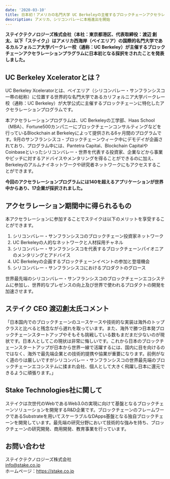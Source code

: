 ```yaml
---
date: '2020-03-10'
title: 日本初！アメリカの名門大学 UC Berkeleyの主催するブロックチェーンアクセラレーションプログラムにステイクテクノロジーズが採択
description: アメリカ、シリコンバレーに本格進出を開始
---
```

**ステイクテクノロジーズ株式会社（本社：東京都港区、代表取締役：渡辺 創太、以下「ステイク」）はアメリカ西海岸（ベイエリア）の国際的名門大学であるカルフォルニア大学バークレー校（通称：UC Berkeley）が主催するブロックチェーンアクセラレーションプラグラムに日本初となる採択をされたことを発表しました。**

## UC Berkeley Xceleratorとは？

UC Berkeley Xceleratorとは、ベイエリア（シリコンバレー・サンフランシスコ一帯の総称）に位置する世界的な名門大学であるカリフォルニア大学バークレー校（通称：UC Berkeley）が大学公式に主催するブロックチェーンに特化したアクセラレーションプログラムです。

本アクセラレーションプログラムは、UC Berkeleyの工学部、Haas School（MBA）、Fortune500カンパニーにブロックチェーンコンサルティングなどを行っているBlockchain at Berkeleyによって提供される6ヶ月間のプログラムです。9月のサンフランシスコ・ブロックチェーンウィーク中にデモデイが企画されており、プログラム中には、Pantetra Capital、Blockchain CapitalやCoinbaseといったシリコンバレー・世界を代表する投資家、企業などから事業やピッチに対するアドバイスやメンタリングを得ることができるのに加え、Berkeleyのアルムナイネットワークや研究者ネットワークにもアクセスすることができます。

**今回のアクセラレーションプログラムには140を超えるアプリケーションが世界中からあり、17企業が採択されました。**

## アクセラレーション期間中に得られるもの

本アクセラレーションに参加することでステイクは以下のメリットを享受することができます。

1. シリコンバレー・サンフランシスコのブロックチェーン投資家ネットワーク
2. UC Berkeleyの人的なネットワークと人材採用チャネル
3. シリコンバレー・サンフランシスコを代表するブロックチェーンパイオニアのメンタリングとアドバイス
4. UC Berkeleyの企画するブロックチェーンイベントの参加と登壇機会
5. シリコンバレー・サンフランシスコにおけるプロダクトのグロース

世界最先端のシリコンバレー・サンフランシスコのブロックチェーンエコシステムに参加し、世界的なプレゼンスの向上及び世界で使われるプロダクトの開発を加速させます。

## ステイク CEO 渡辺創太氏コメント

「日本国内でのブロックチェーンのユースケースや技術的な実装は海外のトップクラスと比べると残念ながら遅れを取っています。また、海外で勝つ日本発ブロックチェーンスタートアップやそもそも挑戦している数もまだまだ少ないのが現状です。日本人としてこの現状は非常に悔しいです。これから日本のブロックチェーンスタートアップが日本から世界一線で活躍するには、国内に目を向けるのではなく、海外で最先端企業との技術的提携や協業が重要になります。前例がなく道のりは厳しいですがシリコンバレー・サンフランシスコの世界最先端のブロックチェーンエコシステムに揉まれ会社、個人として大きく飛躍し日本に還元できるように頑張ります。」

## Stake Technologies社に関して
ステイクは次世代のWebであるWeb3.0の実現に向けて基盤となるブロックチェーンソリューションを開発するR&D企業です。ブロックチェーンのフレームワークであるSubstrateを用いてスケーラブルなDApps基盤となる独自ブロックチェーンを開発しています。最先端の研究分野において技術的な強みを持ち、ブロックチェーンの研究開発、商用開発、教育事業を行っています。

## お問い合わせ
ステイクテクノロジーズ株式会社  
info@stake.co.jp  
ホームページ：<https://stake.co.jp>
